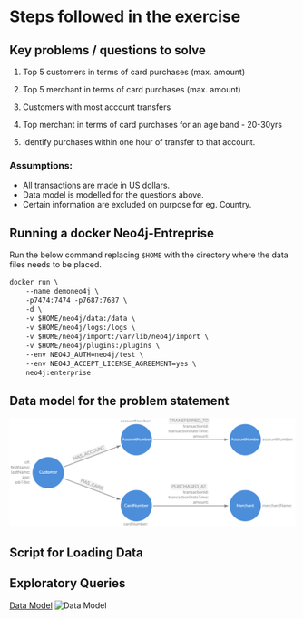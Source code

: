 # Steps followed in the exercise

## Key problems / questions to solve

1. Top 5 customers in terms of card purchases (max. amount)

2. Top 5 merchant in terms of card purchases (max. amount)

3. Customers with most account transfers

4. Top merchant in terms of card purchases for an age band - 20-30yrs

5. Identify purchases within one hour of transfer to that account.


### Assumptions:

- All transactions are made in US dollars.
- Data model is modelled for the questions above.
- Certain information are excluded on purpose for eg. Country.

## Running a docker Neo4j-Entreprise

Run the below command replacing `$HOME` with the directory where the data files needs to be placed.

```
docker run \
    --name demoneo4j \
    -p7474:7474 -p7687:7687 \
    -d \
    -v $HOME/neo4j/data:/data \
    -v $HOME/neo4j/logs:/logs \
    -v $HOME/neo4j/import:/var/lib/neo4j/import \
    -v $HOME/neo4j/plugins:/plugins \
    --env NEO4J_AUTH=neo4j/test \
    --env NEO4J_ACCEPT_LICENSE_AGREEMENT=yes \
    neo4j:enterprise
```

## Data model for the problem statement
![Data Model](datamodel/Bank_customer_transaction.png)


## Script for Loading Data


## Exploratory Queries


[Data Model](https://google.com)
![Data Model](https://google.com)
